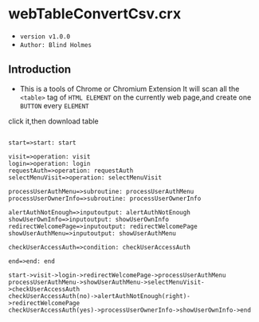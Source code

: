 # webTableConvertCsv.crx
- `version v1.0.0`
- `Author: Blind Holmes`

## Introduction
- This is a tools of Chrome or Chromium Extension
It will scan all the `<table>` tag of `HTML ELEMENT` on the currently web page,and create one `BUTTON` every `ELEMENT`

click it,then download table

```flow

start=>start: start

visit=>operation: visit
login=>operation: login
requestAuth=>operation: requestAuth
selectMenuVisit=>operation: selectMenuVisit

processUserAuthMenu=>subroutine: processUserAuthMenu
processUserOwnerInfo=>subroutine: processUserOwnerInfo

alertAuthNotEnough=>inputoutput: alertAuthNotEnough
showUserOwnInfo=>inputoutput: showUserOwnInfo
redirectWelcomePage=>inputoutput: redirectWelcomePage
showUserAuthMenu=>inputoutput: showUserAuthMenu

checkUserAccessAuth=>condition: checkUserAccessAuth

end=>end: end

start->visit->login->redirectWelcomePage->processUserAuthMenu
processUserAuthMenu->showUserAuthMenu->selectMenuVisit->checkUserAccessAuth
checkUserAccessAuth(no)->alertAuthNotEnough(right)->redirectWelcomePage
checkUserAccessAuth(yes)->processUserOwnerInfo->showUserOwnInfo->end

```
